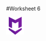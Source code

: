 #Worksheet 6


![alt text][state]

[state]: https://github.com/adam-p/markdown-here/raw/master/src/common/images/icon48.png "State"
